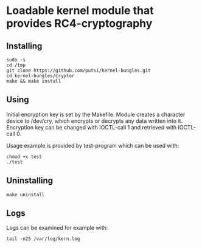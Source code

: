# Loadable kernel module that provides RC4-cryptography

## Installing
```
sudo -s
cd /tmp
git clone https://github.com/putsi/kernel-bungles.git
cd kernel-bungles/cryptor
make && make install
```

## Using
Initial encryption key is set by the Makefile.
Module creates a character device to /dev/cry, which encrypts or decrypts any data written into it.
Encryption key can be changed with IOCTL-call 1 and retrieved with IOCTL-call 0.

Usage example is provided by test-program which can be used with:
```
chmod +x test
./test
```

## Uninstalling
```
make uninstall
```

## Logs
Logs can be examined for example with:
```
tail -n25 /var/log/kern.log
```
